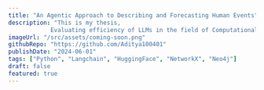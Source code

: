 ```yaml
---
title: "An Agentic Approach to Describing and Forecasting Human Events"
description: "This is my thesis,
            Evaluating efficiency of LLMs in the field of Computational Social Science, developing a scalable Chain-of-Thought annotation pipeline to classify 3.5M+ high-risk posts (~80% manual acceptance accuracy) and developing agentic workflows with Temporal Knowledge Graphs for bias-aware, interpretable socio-political event prediction."
imageUrl: "/src/assets/coming-soon.png"
githubRepo: "https://github.com/Aditya100401"
publishDate: "2024-06-01"
tags: ["Python", "Langchain", "HuggingFace", "NetworkX", "Neo4j"]
draft: false
featured: true
---
```

